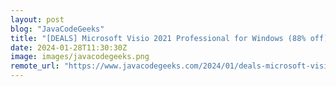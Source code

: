 ```yaml
---
layout: post
blog: "JavaCodeGeeks"
title: "[DEALS] Microsoft Visio 2021 Professional for Windows (88% off) & Other Deals Up To 98% Off – Offers End Soon!"
date: 2024-01-28T11:30:30Z
image: images/javacodegeeks.png
remote_url: "https://www.javacodegeeks.com/2024/01/deals-microsoft-visio-2021-professional-for-windows-88-off-other-deals-up-to-98-off-offers-end-soon.html"
---
```

